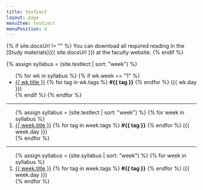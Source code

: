 ```yaml
---
title: testLect
layout: page
menuItem: testLect
menuPosition: 4
---
```


{% if site.docsUrl != "" %}
You can download all required reading in the [Study materials]({{ site.docsUrl }}) at the faculty website.
{% endif %}


{% assign syllabus = (site.testlect | sort: "week") %}
<ul>
{% for wk in syllabus %}
    {% if wk.week == "1" %}
  <li>
  	<a href="{{ site.baseurl }}{{ wk.url }}">{{ wk.title }}</a> 
  	{% for tag in wk.tags %}
  		<b>#{{ tag }}</b>
  	{% endfor %}
  	({{ wk.day }})</li>
    {% endif %}
{% endfor %}
</ul>



---

<ol>
{% assign syllabus = (site.testlect | sort: "week") %}
{% for week in syllabus %}
  <li>
  	<a href="{{ site.baseurl }}{{ week.url }}">{{ week.title }}</a> 
  	{% for tag in week.tags %}
  		<b>#{{ tag }}</b>
  	{% endfor %}
  	({{ week.day }})</li>
{% endfor %}
</ol>

---

<ol>
{% assign syllabus = (site.syllabus | sort: "week") %}
{% for week in syllabus %}
  <li>
  	<a href="{{ site.baseurl }}{{ week.url }}">{{ week.title }}</a> 
  	{% for tag in week.tags %}
  		<b>#{{ tag }}</b>
  	{% endfor %}
  	({{ week.day }})</li>
{% endfor %}
</ol>

